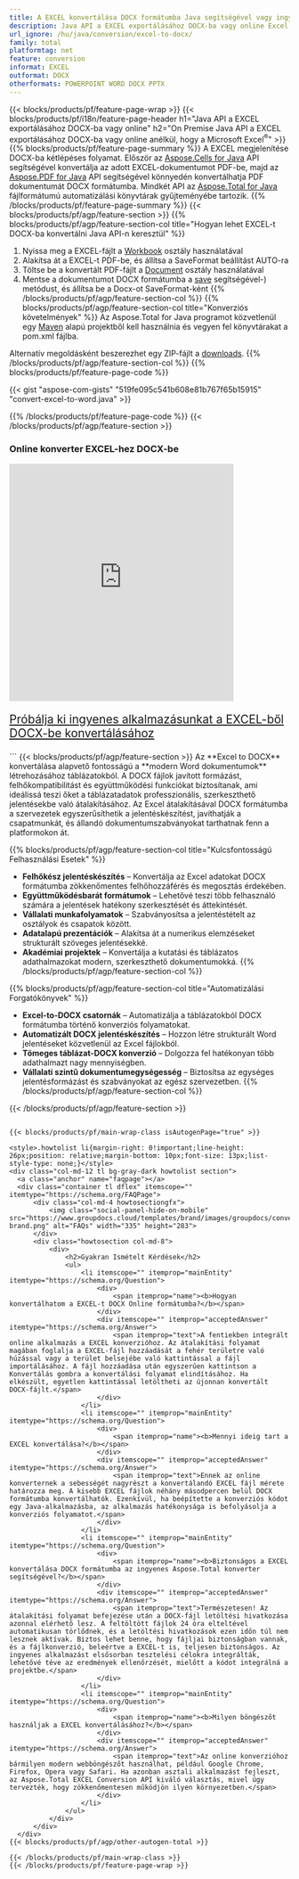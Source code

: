 ```yaml
---
title: A EXCEL konvertálása DOCX formátumba Java segítségével vagy ingyenes online konverterrel
description: Java API a EXCEL exportálásához DOCX-ba vagy online Excel vagy Word használatával vagy online. A kód integrálása előtt gyorsan tesztelje az ingyenes CSV-DOC online konvertert.
url_ignore: /hu/java/conversion/excel-to-docx/
family: total
platformtag: net
feature: conversion
informat: EXCEL
outformat: DOCX
otherformats: POWERPOINT WORD DOCX PPTX
---
```

{{< blocks/products/pf/feature-page-wrap >}}
{{< blocks/products/pf/i18n/feature-page-header h1="Java API a EXCEL exportálásához DOCX-ba vagy online" h2="On Premise Java API a EXCEL exportálásához DOCX-ba vagy online anélkül, hogy a Microsoft Excel<sup>&reg;</sup>" >}}
{{% blocks/products/pf/feature-page-summary %}}
A EXCEL megjelenítése DOCX-ba kétlépéses folyamat. Először az [Aspose.Cells for Java](https://products.aspose.com/cells/java) API segítségével konvertálja az adott EXCEL-dokumentumot PDF-be, majd az [Aspose.PDF for Java](https://products.aspose.com/pdf/java) API segítségével könnyedén konvertálhatja PDF dokumentumát DOCX formátumba. Mindkét API az [Aspose.Total for Java](https://products.aspose.com/total/java/) fájlformátumú automatizálási könyvtárak gyűjteményébe tartozik.
{{% /blocks/products/pf/feature-page-summary  %}}
{{< blocks/products/pf/agp/feature-section >}}
{{% blocks/products/pf/agp/feature-section-col title="Hogyan lehet EXCEL-t DOCX-ba konvertálni Java API-n keresztül" %}}
1. Nyissa meg a EXCEL-fájlt a [Workbook](https://reference.aspose.com/cells/java/com.aspose.cells/Workbook) osztály használatával
2. Alakítsa át a EXCEL-t PDF-be, és állítsa a SaveFormat beállítást AUTO-ra
3. Töltse be a konvertált PDF-fájlt a [Document](https://reference.aspose.com/pdf/java/com.aspose.pdf/Document) osztály használatával
4. Mentse a dokumentumot DOCX formátumba a [save](https://reference.aspose.com/pdf/java/com.aspose.pdf/Document#save-java.lang.String-com.aspose.pdf.SaveOptions) segítségével-) metódust, és állítsa be a Docx-ot SaveFormat-ként
{{% /blocks/products/pf/agp/feature-section-col %}}
{{% blocks/products/pf/agp/feature-section-col title="Konverziós követelmények" %}}
Az Aspose.Total for Java programot közvetlenül egy [Maven](https://releases.aspose.com/total/java/) alapú projektből kell használnia és vegyen fel könyvtárakat a pom.xml fájlba.

Alternatív megoldásként beszerezhet egy ZIP-fájlt a [downloads](https://releases.aspose.com/total/java).
{{% /blocks/products/pf/agp/feature-section-col %}}
{{% blocks/products/pf/feature-page-code %}}
{{< gist "aspose-com-gists" "519fe095c541b608e81b767f65b15915" "convert-excel-to-word.java" >}}
{{% /blocks/products/pf/feature-page-code %}}
{{< /blocks/products/pf/agp/feature-section >}}

<div class="container-fluid agp-content bg-white aboutfile box-1 vh100 section nopbtm">
<div class=container>
<div class=row>
<div class="demobox tc col-md-12 padding-0">

<h3>Online konverter EXCEL-hez DOCX-be</h3>

<iframe title="xlsx-ból docx-be konvertáló online eszköz" style="border: none; height: 426px;" scrolling="no" src="https://widgets.aspose.cloud/total-conversion/?to=docx&from=xlsx" id="child-iframe" width="80%"></iframe>
<p style="font-size:1.3rem;color:#3d8ec4;font-weight:400"><a href="https://products.aspose.app/total/xlsx-to-docx/">Próbálja ki ingyenes alkalmazásunkat a EXCEL-ből DOCX-be konvertálásához</a></p>
</div></div>
</div></div>
```
{{< blocks/products/pf/agp/feature-section >}}
Az **Excel to DOCX** konvertálása alapvető fontosságú a **modern Word dokumentumok** létrehozásához táblázatokból. A DOCX fájlok javított formázást, felhőkompatibilitást és együttműködési funkciókat biztosítanak, ami ideálissá teszi őket a táblázatadatok professzionális, szerkeszthető jelentésekbe való átalakításához. Az Excel átalakításával DOCX formátumba a szervezetek egyszerűsíthetik a jelentéskészítést, javíthatják a csapatmunkát, és állandó dokumentumszabványokat tarthatnak fenn a platformokon át.

{{% blocks/products/pf/agp/feature-section-col title="Kulcsfontosságú Felhasználási Esetek" %}}
- **Felhőkész jelentéskészítés** – Konvertálja az Excel adatokat DOCX formátumba zökkenőmentes felhőhozzáférés és megosztás érdekében.
- **Együttműködésbarát formátumok** – Lehetővé teszi több felhasználó számára a jelentések hatékony szerkesztését és áttekintését.
- **Vállalati munkafolyamatok** – Szabványosítsa a jelentéstételt az osztályok és csapatok között.
- **Adatalapú prezentációk** – Alakítsa át a numerikus elemzéseket strukturált szöveges jelentésekké.
- **Akadémiai projektek** – Konvertálja a kutatási és táblázatos adathalmazokat modern, szerkeszthető dokumentumokká.
{{% /blocks/products/pf/agp/feature-section-col %}}

{{% blocks/products/pf/agp/feature-section-col title="Automatizálási Forgatókönyvek" %}}
- **Excel-to-DOCX csatornák** – Automatizálja a táblázatokból DOCX formátumba történő konverziós folyamatokat.
- **Automatizált DOCX jelentéskészítés** – Hozzon létre strukturált Word jelentéseket közvetlenül az Excel fájlokból.
- **Tömeges táblázat-DOCX konverzió** – Dolgozza fel hatékonyan több adathalmazt nagy mennyiségben.
- **Vállalati szintű dokumentumegységesség** – Biztosítsa az egységes jelentésformázást és szabványokat az egész szervezetben.
{{% /blocks/products/pf/agp/feature-section-col %}}

{{< /blocks/products/pf/agp/feature-section >}}
```
{{< blocks/products/pf/main-wrap-class isAutogenPage="true" >}}

<style>.howtolist li{margin-right: 0!important;line-height: 26px;position: relative;margin-bottom: 10px;font-size: 13px;list-style-type: none;}</style>
<div class="col-md-12 tl bg-gray-dark howtolist section">
  <a class="anchor" name="faqpage"></a>
  <div class="container tl dflex" itemscope="" itemtype="https://schema.org/FAQPage">
      <div class="col-md-4 howtosectiongfx">
          <img class="social-panel-hide-on-mobile" src="https://www.groupdocs.cloud/templates/brand/images/groupdocs/conversion/groupdocs_conversion-brand.png" alt="FAQs" width="335" height="283">
      </div>
      <div class="howtosection col-md-8">
          <div>
              <h2>Gyakran Ismételt Kérdések</h2>
              <ul>
                  <li itemscope="" itemprop="mainEntity" itemtype="https://schema.org/Question">
                      <div>
                          <span itemprop="name"><b>Hogyan konvertálhatom a EXCEL-t DOCX Online formátumba?</b></span>
                      </div>
                      <div itemscope="" itemprop="acceptedAnswer" itemtype="https://schema.org/Answer">
                          <span itemprop="text">A fentiekben integrált online alkalmazás a EXCEL konverzióhoz. Az átalakítási folyamat magában foglalja a EXCEL-fájl hozzáadását a fehér területre való húzással vagy a terület belsejébe való kattintással a fájl importálásához. A fájl hozzáadása után egyszerűen kattintson a Konvertálás gombra a konvertálási folyamat elindításához. Ha elkészült, egyetlen kattintással letöltheti az újonnan konvertált DOCX-fájlt.</span>
                      </div>
                  </li>
                  <li itemscope="" itemprop="mainEntity" itemtype="https://schema.org/Question">
                      <div>
                          <span itemprop="name"><b>Mennyi ideig tart a EXCEL konvertálása?</b></span>
                      </div>
                      <div itemscope="" itemprop="acceptedAnswer" itemtype="https://schema.org/Answer">
                          <span itemprop="text">Ennek az online konverternek a sebességét nagyrészt a konvertálandó EXCEL fájl mérete határozza meg. A kisebb EXCEL fájlok néhány másodpercen belül DOCX formátumba konvertálhatók. Ezenkívül, ha beépítette a konverziós kódot egy Java-alkalmazásba, az alkalmazás hatékonysága is befolyásolja a konverziós folyamatot.</span>
                      </div>
                  </li>
                  <li itemscope="" itemprop="mainEntity" itemtype="https://schema.org/Question">
                      <div>
                          <span itemprop="name"><b>Biztonságos a EXCEL konvertálása DOCX formátumba az ingyenes Aspose.Total konverter segítségével?</b></span>
                      </div>
                      <div itemscope="" itemprop="acceptedAnswer" itemtype="https://schema.org/Answer">
                          <span itemprop="text">Természetesen! Az átalakítási folyamat befejezése után a DOCX-fájl letöltési hivatkozása azonnal elérhető lesz. A feltöltött fájlok 24 óra elteltével automatikusan törlődnek, és a letöltési hivatkozások ezen időn túl nem lesznek aktívak. Biztos lehet benne, hogy fájljai biztonságban vannak, és a fájlkonverzió, beleértve a EXCEL-t is, teljesen biztonságos. Az ingyenes alkalmazást elsősorban tesztelési célokra integrálták, lehetővé téve az eredmények ellenőrzését, mielőtt a kódot integrálná a projektbe.</span>
                      </div>
                  </li>                 
                  <li itemscope="" itemprop="mainEntity" itemtype="https://schema.org/Question">
                      <div>
                          <span itemprop="name"><b>Milyen böngészőt használjak a EXCEL konvertálásához?</b></span>
                      </div>
                      <div itemscope="" itemprop="acceptedAnswer" itemtype="https://schema.org/Answer">
                          <span itemprop="text">Az online konverzióhoz bármilyen modern webböngészőt használhat, például Google Chrome, Firefox, Opera vagy Safari. Ha azonban asztali alkalmazást fejleszt, az Aspose.Total EXCEL Conversion API kiváló választás, mivel úgy tervezték, hogy zökkenőmentesen működjön ilyen környezetben.</span>
                      </div>
                  </li>
              </ul>
          </div>
      </div>
  </div>
{{< blocks/products/pf/agp/other-autogen-total >}}

{{< /blocks/products/pf/main-wrap-class >}}
{{< /blocks/products/pf/feature-page-wrap >}}